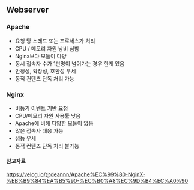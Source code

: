## Webserver

### Apache

- 요청 당 스레드 또는 프로세스가 처리
- CPU / 메모리 자원 낭비 심함
- Nginx보다 모듈이 다양
- 동시 접속자 수가 1만명이 넘어가는 경우 한계 있음
- 안정성, 확장성, 호환성 우세
- 동적 컨텐츠 단독 처리 가능

### Nginx

- 비동기 이벤트 기반 요청
- CPU/메모리 자원 사용률 낮음
- Apache에 비해 다양한 모듈이 없음
- 많은 접속사 대응 가능
- 성능 우세
- 동적 컨텐츠 단독 처리 불가능

#### 참고자료

https://velog.io/@deannn/Apache%EC%99%80-NginX-%EB%B9%84%EA%B5%90-%EC%B0%A8%EC%9D%B4%EC%A0%90
